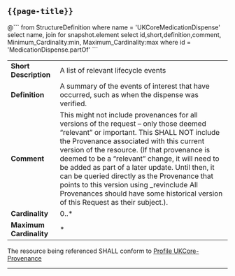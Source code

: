 ## `{{page-title}}`

<div id="elementdetails" markdown="span" class="alert alert-baseFhir" role="alert">
<div id="transpose">
@```
from
	StructureDefinition
where
	name = 'UKCoreMedicationDispense'
select name,
join for snapshot.element 
select
 id,short,definition,comment,
 Minimum_Cardinality:min,
 Maximum_Cardinality:max
where id = 'MedicationDispense.partOf'
```
<table class="baseFhir" title="Element Details">
<tr>
<td class="width40"><b>Short Description</b></td>
<td class="width60">A list of relevant lifecycle events</td>
</tr>
<tr>
<td class="width40"><b>Definition</b></td>
<td class="width60">A summary of the events of interest that have occurred, such as when the dispense was verified.</td>
</tr>
<tr>
<td class="width40"><b>Comment</b></td>
<td class="width60">This might not include provenances for all versions of the request – only those deemed “relevant” or important. This SHALL NOT include the Provenance associated with this current version of the resource. (If that provenance is deemed to be a “relevant” change, it will need to be added as part of a later update. Until then, it can be queried directly as the Provenance that points to this version using _revinclude All Provenances should have some historical version of this Request as their subject.).</td>
</tr>
<tr>
<td class="width40"><b>Cardinality</b></td>
<td class="width60">0..*</td>
</tr>
<tr>
<td class="width40"><b>Maximum Cardinality</b></td>
<td class="width60">*</td>
</tr>
</table>

</div>
</div>


The resource being referenced SHALL conform to <a href="https://simplifier.net/hl7fhirukcorer4/ukcoreprovenance">Profile UKCore-Provenance</a>

---